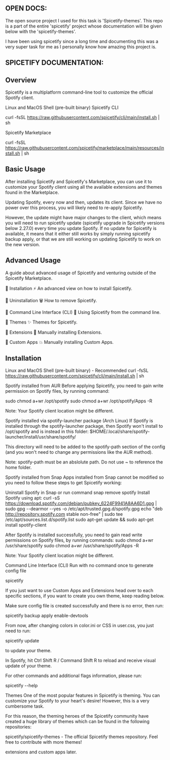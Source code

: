 ## OPEN DOCS:
The open source project I used for this task is 'Spicetify-themes'.
This repo is a part of the entire 'spicetify' project whose documentation will be given below with the 'spicetify-themes'.

I have been using spicetify since a long time and documenting this was a very super task for me as I personally know how amazing this project is.

## SPICETIFY DOCUMENTATION:

## Overview
Spicetify is a multiplatform command-line tool to customize the official Spotify client.

Linux and MacOS
Shell (pre-built binary)
Spicetify CLI

curl -fsSL https://raw.githubusercontent.com/spicetify/cli/main/install.sh | sh

Spicetify Marketplace

curl -fsSL https://raw.githubusercontent.com/spicetify/marketplace/main/resources/install.sh | sh


## Basic Usage
After installing Spicetify and Spicetify's Marketplace, you can use it to customize your Spotify client using all the available extensions and themes found in the Marketplace.

Updating
Spotify, every now and then, updates its client. Since we have no power over this process, you will likely need to re-apply Spicetify.

However, the update might have major changes to the client, which means you will need to run spicetify update (spicetify upgrade in Spicetify versions below 2.27.0) every time you update Spotify. If no update for Spicetify is available, it means that it either still works by simply running spicetify backup apply, or that we are still working on updating Spicetify to work on the new version.

## Advanced Usage
A guide about advanced usage of Spicetify and venturing outside of the Spicetify Marketplace.

📄️ Installation
⚡ An advanced view on how to install Spicetify.

📄️ Uninstallation
🗑 How to remove Spicetify.

📄️ Command Line Interface (CLI)
👾 Using Spicetify from the command line.

📄️ Themes
✨ Themes for Spicetify.

📄️ Extensions
🧩 Manually installing Extensions.

📄️ Custom Apps
💥 Manually installing Custom Apps.


## Installation
Linux and MacOS
Shell (pre-built binary) - Recommended
curl -fsSL https://raw.githubusercontent.com/spicetify/cli/main/install.sh | sh


Spotify installed from AUR
Before applying Spicetify, you need to gain write permission on Spotify files, by running command:

sudo chmod a+wr /opt/spotify
sudo chmod a+wr /opt/spotify/Apps -R

Note: Your Spotify client location might be different.

Spotify installed via spotify-launcher package (Arch Linux)
If Spotify is installed through the spotify-launcher package, then Spotify won't install to /opt/spotify and is instead in this folder: $HOME/.local/share/spotify-launcher/install/usr/share/spotify/

This directory will need to be added to the spotify-path section of the config (and you won't need to change any permissions like the AUR method).

Note: spotify-path must be an abslolute path. Do not use ~ to reference the home folder.

Spotify installed from Snap
Apps installed from Snap cannot be modified so you need to follow these steps to get Spicetify working:

Uninstall Spotify in Snap or run command snap remove spotify
Install Spotify using apt:
curl -sS https://download.spotify.com/debian/pubkey_6224F9941A8AA6D1.gpg | sudo gpg --dearmor --yes -o /etc/apt/trusted.gpg.d/spotify.gpg
echo "deb http://repository.spotify.com stable non-free" | sudo tee /etc/apt/sources.list.d/spotify.list
sudo apt-get update && sudo apt-get install spotify-client


After Spotify is installed successfully, you need to gain read write permissions on Spotify files, by running commands:
sudo chmod a+wr /usr/share/spotify
sudo chmod a+wr /usr/share/spotify/Apps -R

Note: Your Spotify client location might be different.


Command Line Interface (CLI)
Run with no command once to generate config file

spicetify

If you just want to use Custom Apps and Extensions head over to each specific sections, if you want to create you own theme, keep reading below.

Make sure config file is created successfully and there is no error, then run:

spicetify backup apply enable-devtools

From now, after changing colors in color.ini or CSS in user.css, you just need to run:

spicetify update

to update your theme.

In Spotify, hit Ctrl Shift R / Command Shift R to reload and receive visual update of your theme.

For other commands and additional flags information, please run:

spicetify --help




Themes
One of the most popular features in Spicetify is theming. You can customize your Spotify to your heart's desire! However, this is a very cumbersome task.

For this reason, the theming heroes of the Spicetify community have created a huge library of themes which can be found in the following repositories:

spicetify/spicetify-themes - The official Spicetify themes repository. Feel free to contribute with more themes!


extensions and custom apps later.








 





